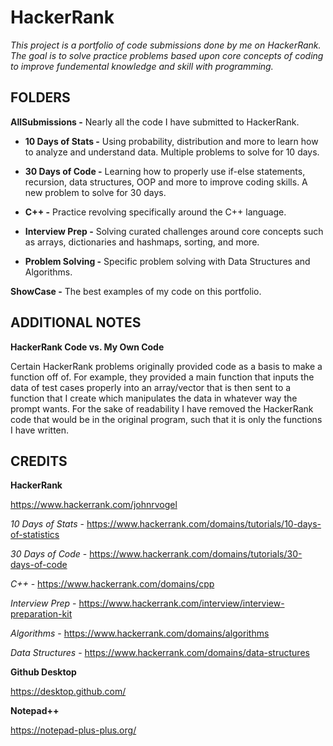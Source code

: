 # HackerRank

*This project is a portfolio of code submissions done by me on HackerRank. The goal is to solve practice problems based upon core concepts of coding to improve fundemental knowledge and skill with programming.*

## FOLDERS

**AllSubmissions -** Nearly all the code I have submitted to HackerRank.

* **10 Days of Stats -** Using probability, distribution and more to learn how to analyze and understand data. Multiple problems to solve for 10 days.

* **30 Days of Code -** Learning how to properly use if-else statements, recursion, data structures, OOP and more to improve coding skills. A new problem to solve for 30 days.

* **C++ -** Practice revolving specifically around the C++ language.

* **Interview Prep -** Solving curated challenges around core concepts such as arrays, dictionaries and hashmaps, sorting, and more. 

* **Problem Solving -** Specific problem solving with Data Structures and Algorithms.

**ShowCase -** The best examples of my code on this portfolio.


## ADDITIONAL NOTES

**HackerRank Code vs. My Own Code**

Certain HackerRank problems originally provided code as a basis to make a function off of. For example, they provided a main function that inputs the data of test cases properly into an array/vector that is then sent to a function that I create which manipulates the data in whatever way the prompt wants. For the sake of readability I have removed the HackerRank code that would be in the original program, such that it is only the functions I have written. 


## CREDITS

**HackerRank**

https://www.hackerrank.com/johnrvogel

*10 Days of Stats* - https://www.hackerrank.com/domains/tutorials/10-days-of-statistics

*30 Days of Code* - https://www.hackerrank.com/domains/tutorials/30-days-of-code

*C++* - https://www.hackerrank.com/domains/cpp

*Interview Prep* - https://www.hackerrank.com/interview/interview-preparation-kit

*Algorithms* - https://www.hackerrank.com/domains/algorithms

*Data Structures* - https://www.hackerrank.com/domains/data-structures

**Github Desktop**

https://desktop.github.com/

**Notepad++**

https://notepad-plus-plus.org/
